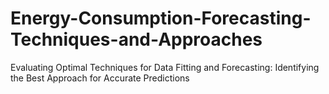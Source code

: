 # Energy-Consumption-Forecasting-Techniques-and-Approaches
Evaluating Optimal Techniques for Data Fitting and Forecasting: Identifying the Best Approach for Accurate Predictions
